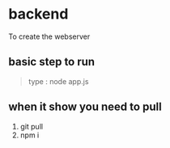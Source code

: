 # backend
To create the webserver

## basic step to run 
> type : node app.js

## when it show you need to pull
1. git pull
2. npm i 

